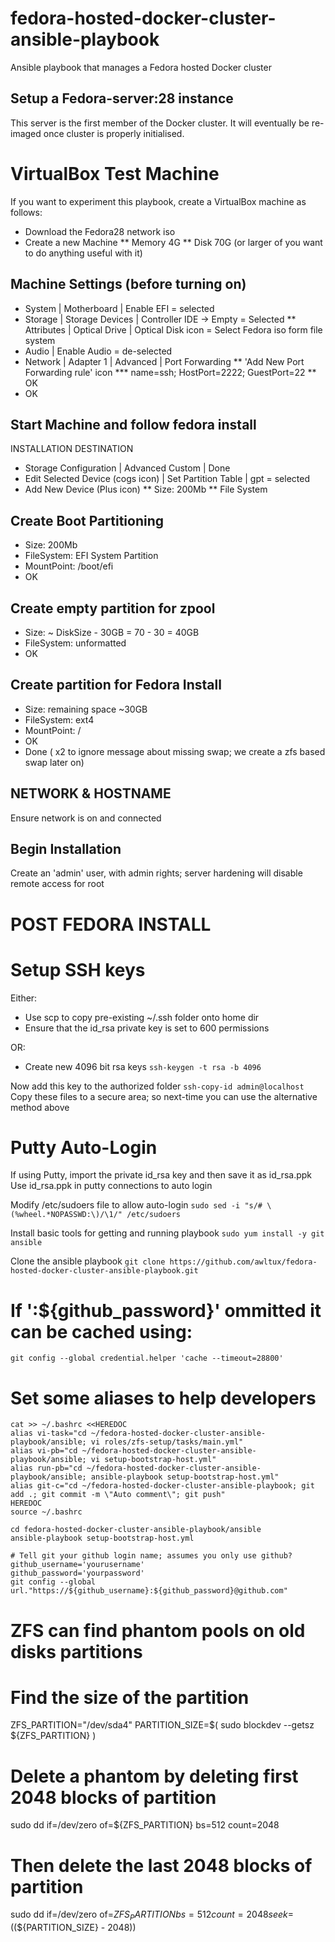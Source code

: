 # fedora-hosted-docker-cluster-ansible-playbook
Ansible playbook that manages a Fedora hosted Docker cluster

## Setup a Fedora-server:28 instance
This server is the first member of the Docker cluster.
It will eventually be re-imaged once cluster is properly initialised.

# VirtualBox Test Machine
If you want to experiment this playbook, create a VirtualBox machine as follows:
* Download the Fedora28 network iso
* Create a new Machine
** Memory 4G
** Disk 70G (or larger of you want to do anything useful with it)

## Machine Settings (before turning on)
* System | Motherboard | Enable EFI = selected
* Storage | Storage Devices | Controller IDE -> Empty = Selected
** Attributes | Optical Drive | Optical Disk icon = Select Fedora iso form file system
* Audio | Enable Audio = de-selected
* Network | Adapter 1 | Advanced | Port Forwarding
** 'Add New Port Forwarding rule' icon
*** name=ssh; HostPort=2222; GuestPort=22
** OK
* OK

## Start Machine and follow fedora install
INSTALLATION DESTINATION
* Storage Configuration | Advanced Custom | Done
* Edit Selected Device (cogs icon) | Set Partition Table | gpt = selected
* Add New Device (Plus icon)
** Size: 200Mb
**  File System

## Create Boot Partitioning
* Size: 200Mb
* FileSystem: EFI System Partition
* MountPoint: /boot/efi
* OK
	
## Create empty partition for zpool
* Size: ~ DiskSize - 30GB = 70 - 30 = 40GB
* FileSystem: unformatted
* OK
 
## Create partition for Fedora Install
* Size: remaining space ~30GB
* FileSystem: ext4
* MountPoint: /
* OK
* Done ( x2 to ignore message about missing swap; we create a zfs based swap later on)

## NETWORK & HOSTNAME
Ensure network is on and connected

## Begin Installation
Create an 'admin' user, with admin rights; server hardening will disable remote access for root


# POST FEDORA INSTALL
# Setup SSH keys
Either:
* Use scp to copy pre-existing ~/.ssh folder onto home dir 
* Ensure that the id_rsa private key is set to 600 permissions 

OR:
* Create new 4096 bit rsa keys
    ```ssh-keygen -t rsa -b 4096```

Now add this key to the authorized folder
    ```ssh-copy-id admin@localhost```
Copy these files to a secure area; so next-time you can use the alternative method above

# Putty Auto-Login
If using Putty, import the private id_rsa key and then save it as id_rsa.ppk
Use id_rsa.ppk in putty connections to auto login 

Modify /etc/sudoers file to allow auto-login
    ```sudo sed -i "s/# \(%wheel.*NOPASSWD:\)/\1/" /etc/sudoers```
	
Install basic tools for getting and running playbook
    ```sudo yum install -y git ansible```

Clone the ansible playbook
    ```git clone https://github.com/awltux/fedora-hosted-docker-cluster-ansible-playbook.git```

# If ':${github_password}' ommitted it can be cached using:
    git config --global credential.helper 'cache --timeout=28800'

# Set some aliases to help developers
```
cat >> ~/.bashrc <<HEREDOC
alias vi-task="cd ~/fedora-hosted-docker-cluster-ansible-playbook/ansible; vi roles/zfs-setup/tasks/main.yml"
alias vi-pb="cd ~/fedora-hosted-docker-cluster-ansible-playbook/ansible; vi setup-bootstrap-host.yml"
alias run-pb="cd ~/fedora-hosted-docker-cluster-ansible-playbook/ansible; ansible-playbook setup-bootstrap-host.yml"
alias git-c="cd ~/fedora-hosted-docker-cluster-ansible-playbook; git add .; git commit -m \"Auto comment\"; git push"
HEREDOC
source ~/.bashrc

cd fedora-hosted-docker-cluster-ansible-playbook/ansible
ansible-playbook setup-bootstrap-host.yml

# Tell git your github login name; assumes you only use github?
github_username='yourusername'
github_password='yourpassword'
git config --global url."https://${github_username}:${github_password}@github.com"

```


# ZFS can find phantom pools on old disks partitions

# Find the size of the partition 
ZFS_PARTITION="/dev/sda4"
PARTITION_SIZE=$( sudo blockdev --getsz ${ZFS_PARTITION} )
# Delete a phantom by deleting first 2048 blocks of partition 
sudo dd if=/dev/zero of=${ZFS_PARTITION} bs=512 count=2048
# Then delete the last 2048 blocks of partition 
sudo dd if=/dev/zero of=${ZFS_PARTITION} bs=512 count=2048 seek=$((${PARTITION_SIZE} - 2048))
